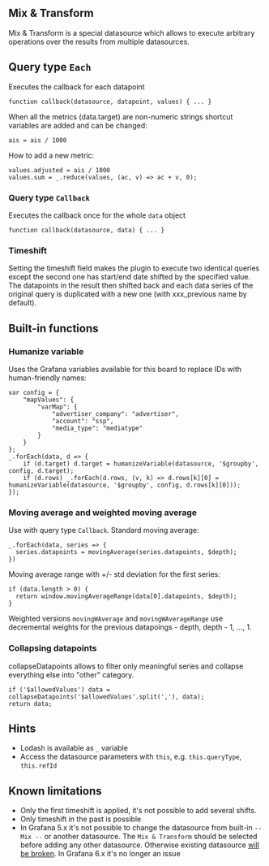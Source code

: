 ## Mix & Transform
Mix & Transform is a special datasource which allows to execute 
arbitrary operations over the results from multiple datasources.

## Query type `Each` 
Executes the callback for each datapoint
```
function callback(datasource, datapoint, values) { ... }
```
When all the metrics (data.target) are non-numeric strings 
shortcut variables are added and can be changed: 
```
ais = ais / 1000
```
How to add a new metric:
```
values.adjusted = ais / 1000
values.sum = _.reduce(values, (ac, v) => ac + v, 0);
```

### Query type `Callback` 
Executes the callback once for the whole `data` object
```
function callback(datasource, data) { ... }
```

### Timeshift
Setting the timeshift field makes the plugin to execute two identical queries except the second one has start/end date shifted by the specified value. The datapoints in the result then shifted back and each data series of the original query is duplicated with a new one (with xxx_previous name by default).

## Built-in functions
### Humanize variable
Uses the Grafana variables available for this board to replace IDs with human-friendly names:
```
var config = {
    "mapValues": {
        "varMap": {
            "advertiser_company": "advertiser",
            "account": "ssp",
            "media_type": "mediatype"
        }
    }
};
_.forEach(data, d => {
    if (d.target) d.target = humanizeVariable(datasource, '$groupby', config, d.target);
    if (d.rows) _.forEach(d.rows, (v, k) => d.rows[k][0] = humanizeVariable(datasource, '$groupby', config, d.rows[k][0]));
});
```

### Moving average and weighted moving average
Use with query type `Callback`.
Standard moving average:
```
_.forEach(data, series => {
  series.datapoints = movingAverage(series.datapoints, $depth);
})
```
Moving average range with +/- std deviation for the first series:
```
if (data.length > 0) {
  return window.movingAverageRange(data[0].datapoints, $depth);
}
```
Weighted versions `movingWAverage` and `movingWAverageRange` use decremental 
weights for the previous datapoings - depth, depth - 1, ..., 1. 

### Collapsing datapoints
collapseDatapoints allows to filter only meaningful series and collapse everything else into "other" category.
```
if ('$allowedValues') data = collapseDatapoints('$allowedValues'.split(','), data);
return data;
```


## Hints

- Lodash is available as `_` variable
- Access the datasource parameters with `this`, e.g. `this.queryType`, `this.refId`

## Known limitations

- Only the first timeshift is applied, it's not possible to add several shifts. 
- Only timeshift in the past is possible
- In Grafana 5.x it's not possible to change the datasource from built-in `-- Mix --` or another datasource.
The `Mix & Transform` should be selected before adding any other datasource. 
Otherwise existing datasource [will be broken](https://github.com/grafana/grafana/blob/986f6689de67429a9265ff5fa5a3415796162d5f/public/app/features/panel/metrics_tab.ts#L92-L95).
In Grafana 6.x it's no longer an issue  

